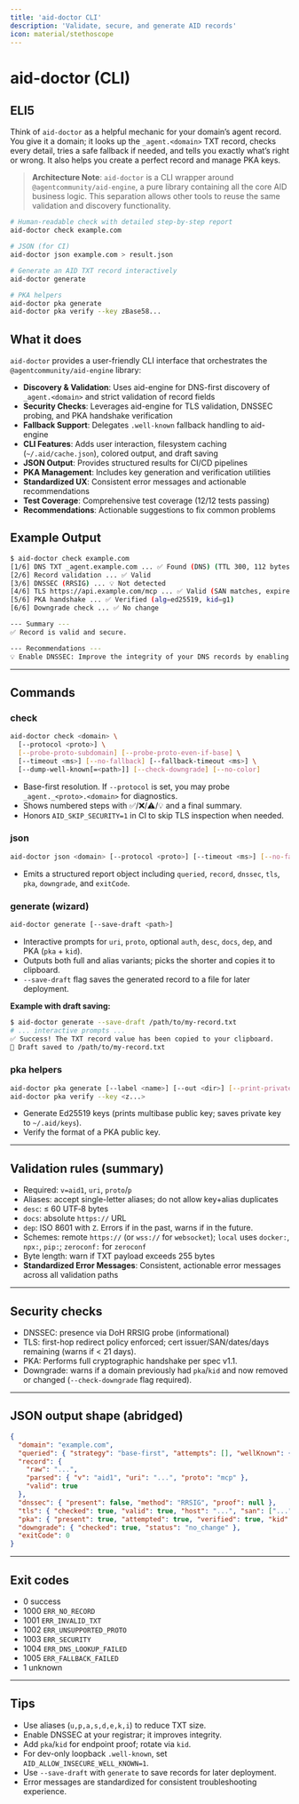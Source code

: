 ```yaml
---
title: 'aid-doctor CLI'
description: 'Validate, secure, and generate AID records'
icon: material/stethoscope
---
```


# aid-doctor (CLI)

## ELI5

Think of `aid-doctor` as a helpful mechanic for your domain’s agent record. You give it a domain; it looks up the `_agent.<domain>` TXT record, checks every detail, tries a safe fallback if needed, and tells you exactly what’s right or wrong. It also helps you create a perfect record and manage PKA keys.

> **Architecture Note**: `aid-doctor` is a CLI wrapper around `@agentcommunity/aid-engine`, a pure library containing all the core AID business logic. This separation allows other tools to reuse the same validation and discovery functionality.

```bash
# Human-readable check with detailed step-by-step report
aid-doctor check example.com

# JSON (for CI)
aid-doctor json example.com > result.json

# Generate an AID TXT record interactively
aid-doctor generate

# PKA helpers
aid-doctor pka generate
aid-doctor pka verify --key zBase58...
```

## What it does

`aid-doctor` provides a user-friendly CLI interface that orchestrates the `@agentcommunity/aid-engine` library:

- **Discovery & Validation**: Uses aid-engine for DNS-first discovery of `_agent.<domain>` and strict validation of record fields
- **Security Checks**: Leverages aid-engine for TLS validation, DNSSEC probing, and PKA handshake verification
- **Fallback Support**: Delegates `.well-known` fallback handling to aid-engine
- **CLI Features**: Adds user interaction, filesystem caching (`~/.aid/cache.json`), colored output, and draft saving
- **JSON Output**: Provides structured results for CI/CD pipelines
- **PKA Management**: Includes key generation and verification utilities
- **Standardized UX**: Consistent error messages and actionable recommendations
- **Test Coverage**: Comprehensive test coverage (12/12 tests passing)
- **Recommendations**: Actionable suggestions to fix common problems

## Example Output

```bash
$ aid-doctor check example.com
[1/6] DNS TXT _agent.example.com ... ✅ Found (DNS) (TTL 300, 112 bytes)
[2/6] Record validation ... ✅ Valid
[3/6] DNSSEC (RRSIG) ... 💡 Not detected
[4/6] TLS https://api.example.com/mcp ... ✅ Valid (SAN matches, expires in 84 days)
[5/6] PKA handshake ... ✅ Verified (alg=ed25519, kid=g1)
[6/6] Downgrade check ... ✅ No change

--- Summary ---
✅ Record is valid and secure.

--- Recommendations ---
💡 Enable DNSSEC: Improve the integrity of your DNS records by enabling DNSSEC at your domain registrar.
```

---

## Commands

### check

```bash
aid-doctor check <domain> \
  [--protocol <proto>] \
  [--probe-proto-subdomain] [--probe-proto-even-if-base] \
  [--timeout <ms>] [--no-fallback] [--fallback-timeout <ms>] \
  [--dump-well-known[=<path>]] [--check-downgrade] [--no-color]
```

- Base-first resolution. If `--protocol` is set, you may probe `_agent._<proto>.<domain>` for diagnostics.
- Shows numbered steps with ✅/❌/⚠️/💡 and a final summary.
- Honors `AID_SKIP_SECURITY=1` in CI to skip TLS inspection when needed.

### json

```bash
aid-doctor json <domain> [--protocol <proto>] [--timeout <ms>] [--no-fallback] [--fallback-timeout <ms>]
```

- Emits a structured report object including `queried`, `record`, `dnssec`, `tls`, `pka`, `downgrade`, and `exitCode`.

### generate (wizard)

```bash
aid-doctor generate [--save-draft <path>]
```

- Interactive prompts for `uri`, `proto`, optional `auth`, `desc`, `docs`, `dep`, and PKA (`pka` + `kid`).
- Outputs both full and alias variants; picks the shorter and copies it to clipboard.
- `--save-draft` flag saves the generated record to a file for later deployment.

**Example with draft saving:**

```bash
$ aid-doctor generate --save-draft /path/to/my-record.txt
# ... interactive prompts ...
✅ Success! The TXT record value has been copied to your clipboard.
💾 Draft saved to /path/to/my-record.txt
```

### pka helpers

```bash
aid-doctor pka generate [--label <name>] [--out <dir>] [--print-private]
aid-doctor pka verify --key <z...>
```

- Generate Ed25519 keys (prints multibase public key; saves private key to `~/.aid/keys`).
- Verify the format of a PKA public key.

---

## Validation rules (summary)

- Required: `v=aid1`, `uri`, `proto`/`p`
- Aliases: accept single-letter aliases; do not allow key+alias duplicates
- `desc`: ≤ 60 UTF‑8 bytes
- `docs`: absolute `https://` URL
- `dep`: ISO 8601 with `Z`. Errors if in the past, warns if in the future.
- Schemes: remote `https://` (or `wss://` for `websocket`); `local` uses `docker:`, `npx:`, `pip:`; `zeroconf:` for `zeroconf`
- Byte length: warn if TXT payload exceeds 255 bytes
- **Standardized Error Messages**: Consistent, actionable error messages across all validation paths

---

## Security checks

- DNSSEC: presence via DoH RRSIG probe (informational)
- TLS: first-hop redirect policy enforced; cert issuer/SAN/dates/days remaining (warns if < 21 days).
- PKA: Performs full cryptographic handshake per spec v1.1.
- Downgrade: warns if a domain previously had `pka`/`kid` and now removed or changed (`--check-downgrade` flag required).

---

## JSON output shape (abridged)

```json
{
  "domain": "example.com",
  "queried": { "strategy": "base-first", "attempts": [], "wellKnown": {} },
  "record": {
    "raw": "...",
    "parsed": { "v": "aid1", "uri": "...", "proto": "mcp" },
    "valid": true
  },
  "dnssec": { "present": false, "method": "RRSIG", "proof": null },
  "tls": { "checked": true, "valid": true, "host": "...", "san": ["..."], "daysRemaining": 84 },
  "pka": { "present": true, "attempted": true, "verified": true, "kid": "g1" },
  "downgrade": { "checked": true, "status": "no_change" },
  "exitCode": 0
}
```

---

## Exit codes

- 0 success
- 1000 `ERR_NO_RECORD`
- 1001 `ERR_INVALID_TXT`
- 1002 `ERR_UNSUPPORTED_PROTO`
- 1003 `ERR_SECURITY`
- 1004 `ERR_DNS_LOOKUP_FAILED`
- 1005 `ERR_FALLBACK_FAILED`
- 1 unknown

---

## Tips

- Use aliases (`u,p,a,s,d,e,k,i`) to reduce TXT size.
- Enable DNSSEC at your registrar; it improves integrity.
- Add `pka`/`kid` for endpoint proof; rotate via `kid`.
- For dev-only loopback `.well-known`, set `AID_ALLOW_INSECURE_WELL_KNOWN=1`.
- Use `--save-draft` with `generate` to save records for later deployment.
- Error messages are standardized for consistent troubleshooting experience.
